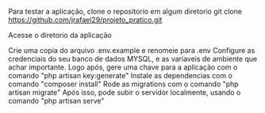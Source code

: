 
Para testar a aplicação, clone o repositorio em algum diretorio
git clone https://github.com/jrafael29/projeto_pratico.git

Acesse o diretorio da aplicação

Crie uma copia do arquivo .env.example e renomeie para .env
Configure as credenciais do seu banco de dados MYSQL, e as variaveis de ambiente que achar importante.
Logo após, gere uma chave para a aplicação com o comando "php artisan key:generate"
Instale as dependencias com o comando "composer install"
Rode as migrations com o comando "php artisan migrate"
Após isso, pode subir o servidor localmente, usando o comando "php artisan serve"

